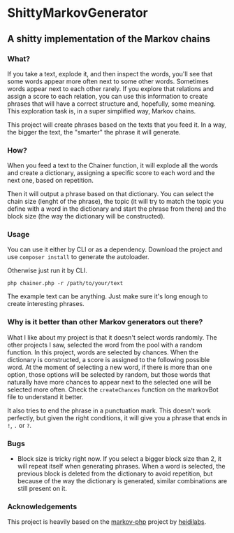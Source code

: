 # ShittyMarkovGenerator
## A shitty implementation of the Markov chains

### What?

If you take a text, explode it, and then inspect the words, you'll see that some words appear more often next to some 
other words. Sometimes words appear next to each other rarely. If you explore that relations and assign a score to each
relation, you can use this information to create phrases that will have a correct structure and, hopefully, some meaning. This exploration task
is, in a super simplified way, Markov chains.

This project will create phrases based on the texts that you feed it. In a way, the bigger the text, the "smarter" the 
phrase it will generate.

### How?

When you feed a text to the Chainer function, it will explode all the words and create a dictionary, assigning a
specific score to each word and the next one, based on repetition.

Then it will output a phrase based on that dictionary. You can select the chain size (lenght of the phrase), the topic
(it will try to match the topic you define with a word in the dictionary and start the phrase from there) and the block size
(the way the dictionary will be constructed). 

### Usage

You can use it either by CLI or as a dependency. Download the project and use `composer install` to generate the 
autoloader.

Otherwise just run it by CLI.

`php chainer.php -r /path/to/your/text`

The example text can be anything. Just make sure it's long enough to create interesting phrases.

### Why is it better than other Markov generators out there?

What I like about my project is that it doesn't select words randomly. The other projects I saw, selected the word from
the pool with a random function. In this project, words are selected by chances. When the dictionary is constructed, a score
is assigned to the following possible word. At the moment of selecting a new word, if there is more than one option,
those options will be selected by random, but those words that naturally have more chances to appear next to the
selected one will be selected more often. Check the `createChances` function on the markovBot file to understand it better.

It also tries to end the phrase in a punctuation mark. This doesn't work perfectly, but given the right conditions, it
will give you a phrase that ends in `!`, `.` or `?`.

### Bugs

- Block size is tricky right now. If you select a bigger block size than 2, it will repeat itself when generating 
phrases. When a word is selected, the previous block is deleted from the dictionary to avoid repetition, but because
of the way the dictionary is generated, similar combinations are still present on it.

### Acknowledgements

This project is heavily based on the [markov-php](https://github.com/heidilabs/markov-php/) project by [heidilabs](https://github.com/heidilabs).